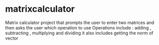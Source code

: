 # matrixcalculator

Matrix calculator project that prompts the user to enter two matrices and then asks the user which operation to use
Operations include : adding , subtracting , multiplying and dividing
it also includes getting the norm of vector
